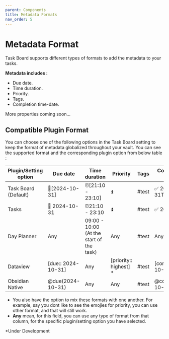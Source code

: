```yaml
---
parent: Components
title: Metadata Formats
nav_order: 5
---
```


# Metadata Format

Task Board supports different types of formats to add the metadata to your tasks.

**Metadata includes :**

- Due date.
- Time duration.
- Priority.
- Tags.
- Completion time-date.

More properties coming soon...

## Compatible Plugin Format

You can choose one of the following options in the Task Board setting to keep the format of metadata globalized throughout your vault. You can see the supported format and the corresponding plugin option from below table :

| Plugin/Setting option | Due date           | Time duration                            | Priority               | Tags  | Completion time-date               |
| --------------------- | ------------------ | ---------------------------------------- | ---------------------- | ----- | ---------------------------------- |
| Task Board (Default)  | 📅[2024-10-31]     | ⏰[21:10 - 23:10]                         | ⏫                      | #test | ✅ 2021-10-31T21:52:22              |
| Tasks                 | 📅 2024-10-31      | ⏰21:10 - 23:10                           | ⏫                      | #test | ✅ 2021-10-29                       |
| Day Planner           | Any                | 09:00 - 10:00 (At the start of the task) | Any                    | #test | Any                                |
| Dataview              | [due:: 2024-10-31] | Any                                      | [priority:: highest] * | #test | [completion:: 2021-10-31T21:52:22] |
| Obsidian Native       | @due(2024-10-31)   | Any                                      | Any                    | #test | @completion(2021-10-29)            |

- You also have the option to mix these formats with one another. For example, say you dont like to see the emojies for priority, you can use other format, and that will still work.
- **Any** mean, for this field, you can use any type of format from that column, for the specific plugin/setting option you have selected.

*Under Development
